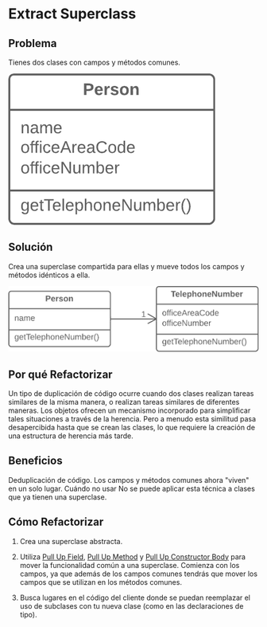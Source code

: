 # Extract Superclass


## Problema
Tienes dos clases con campos y métodos comunes.

![Extraer Superclase - Antes](./assets/Extract%20Class%20-%20Before.png)

## Solución
Crea una superclase compartida para ellas y mueve todos los campos y métodos idénticos a ella.

![Extraer Superclase - Después](./assets/Extract%20Class%20-%20After.png)

## Por qué Refactorizar

Un tipo de duplicación de código ocurre cuando dos clases realizan tareas similares de la misma manera, o realizan tareas similares de diferentes maneras. Los objetos ofrecen un mecanismo incorporado para simplificar tales situaciones a través de la herencia. Pero a menudo esta similitud pasa desapercibida hasta que se crean las clases, lo que requiere la creación de una estructura de herencia más tarde.

## Beneficios
Deduplicación de código. Los campos y métodos comunes ahora "viven" en un solo lugar.
Cuándo no usar
No se puede aplicar esta técnica a clases que ya tienen una superclase.

## Cómo Refactorizar

1. Crea una superclase abstracta.

2. Utiliza [Pull Up Field](https://github.com/IES-Rafael-Alberti/EDES-P4.3.1-Refactoring/blob/main/RefactoringPattern/PullUpField.md),
[Pull Up Method](https://github.com/IES-Rafael-Alberti/EDES-P4.3.1-Refactoring/blob/123-refactoring-dealing-with-generalization-pull-up-method/RefactoringPattern/Pull-up-Method.md)
y [Pull Up Constructor Body](https://github.com/IES-Rafael-Alberti/EDES-P4.3.1-Refactoring/blob/main/RefactoringPattern/Pull-Up-Constructor-Body.md)
para mover la funcionalidad común a una superclase.
Comienza con los campos, ya que además de los campos comunes tendrás que mover los campos que se utilizan en los métodos
comunes.

3. Busca lugares en el código del cliente donde se puedan reemplazar el uso de subclases con tu nueva clase (como en las declaraciones de tipo).